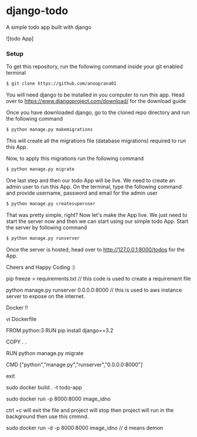 # django-todo
A simple todo app built with django

![todo App]
### Setup
To get this repository, run the following command inside your git enabled terminal
```bash
$ git clone https://github.com/anooprana01
```
You will need django to be installed in you computer to run this app. Head over to https://www.djangoproject.com/download/ for the download guide

Once you have downloaded django, go to the cloned repo directory and run the following command

```bash
$ python manage.py makemigrations
```

This will create all the migrations file (database migrations) required to run this App.

Now, to apply this migrations run the following command
```bash
$ python manage.py migrate
```

One last step and then our todo App will be live. We need to create an admin user to run this App. On the terminal, type the following command and provide username, password and email for the admin user
```bash
$ python manage.py createsuperuser
```

That was pretty simple, right? Now let's make the App live. We just need to start the server now and then we can start using our simple todo App. Start the server by following command

```bash
$ python manage.py runserver
```

Once the server is hosted, head over to http://127.0.0.1:8000/todos for the App.

Cheers and Happy Coding :)

pip freeze > requirements.txt // this code is used to create a requirement file 

python manage.py runserver 0.0.0.0:8000   // this is used to aws instance server to expose on the internet.

Docker !!

vi Dockerfile


FROM python:3
RUN pip install django==3.2

COPY . .

RUN python manage.py migrate

CMD ["python","manage.py","runserver","0.0.0.0:8000"]

exit

 sudo docker build . -t todo-app      

 sudo docker run -p 8000:8000 image_idno

 ctrl +c will exit the file and project will stop then project will run in the background then use this cmmnd.

 sudo docker run -d -p 8000:8000 image_idno    // d means demon 

